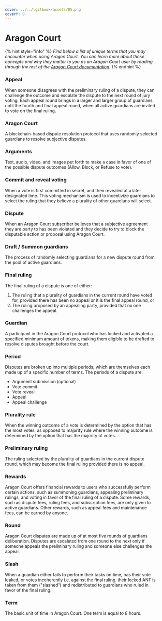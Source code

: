 ```yaml
---
cover: ../../.gitbook/assets/05.png
coverY: 0
---
```


# Aragon Court

{% hint style="info" %}
_Find below a list of unique terms that you may encounter when using Aragon Court. You can learn more about these concepts and why they matter to you as an Aragon Court user by reading through the rest of the_ [_Aragon Court documentation_](../../users/products/aragon-court/)_._
{% endhint %}

### **Appeal**

When someone disagrees with the preliminary ruling of a dispute, they can challenge the outcome and escalate the dispute to the next round of jury voting. Each appeal round brings in a larger and larger group of guardians until the fourth and final appeal round, when all active guardians are invited to vote on the final ruling.

### **Aragon Court**

A blockchain-based dispute resolution protocol that uses randomly selected guardians to resolve subjective disputes.

### **Arguments**

Text, audio, video, and images put forth to make a case in favor of one of the possible dispute outcomes (Allow, Block, or Refuse to vote).

### **Commit and reveal voting**

When a vote is first committed in secret, and then revealed at a later designated time. This voting mechanism is used to incentivize guardians to select the ruling that they believe a plurality of other guardians will select.

### **Dispute**

When an Aragon Court subscriber believes that a subjective agreement they are party to has been violated and they decide to try to block the disputable action or proposal using Aragon Court.

### **Draft / Summon guardians**

The process of randomly selecting guardians for a new dispute round from the pool of active guardians.

### **Final ruling**

The final ruling of a dispute is one of either:

1. The ruling that a plurality of guardians in the current round have voted for, provided there has been no appeal or it is the final appeal round, or
2. The ruling proposed by an appealing party, provided that no one challenges the appeal.

### **Guardian**

A participant in the Aragon Court protocol who has locked and activated a specified minimum amount of tokens, making them eligible to be drafted to resolve disputes brought before the court.

### **Period**

Disputes are broken up into multiple periods, which are themselves each made up of a specific number of terms. The periods of a dispute are:

* Argument submission (optional)
* Vote commit
* Vote reveal
* Appeal
* Appeal challenge

### **Plurality rule**

When the winning outcome of a vote is determined by the option that has the most votes, as opposed to majority rule where the winning outcome is determined by the option that has the majority of votes.

### **Preliminary ruling**

The ruling selected by the plurality of guardians in the current dispute round, which may become the final ruling provided there is no appeal.

### **Rewards**

Aragon Court offers financial rewards to users who successfully perform certain actions, such as summoning guardians, appealing preliminary rulings, and voting in favor of the final ruling of a dispute. Some rewards, such as dispute fees, ruling fees, and subscription fees, are only given to active guardians. Other rewards, such as appeal fees and maintenance fees, can be earned by anyone.

### **Round**

Aragon Court disputes are made up of at most five rounds of guardians deliberation. Disputes are escalated from one round to the next only if someone appeals the preliminary ruling and someone else challenges the appeal.

### **Slash**

When a guardian either fails to perform their tasks on time, has their vote leaked, or votes incoherently i.e. against the final ruling, their locked ANT is taken from them ("slashed") and redistributed to guardians who ruled in favor of the final ruling.

### **Term**

The basic unit of time in Aragon Court. One term is equal to 8 hours.
